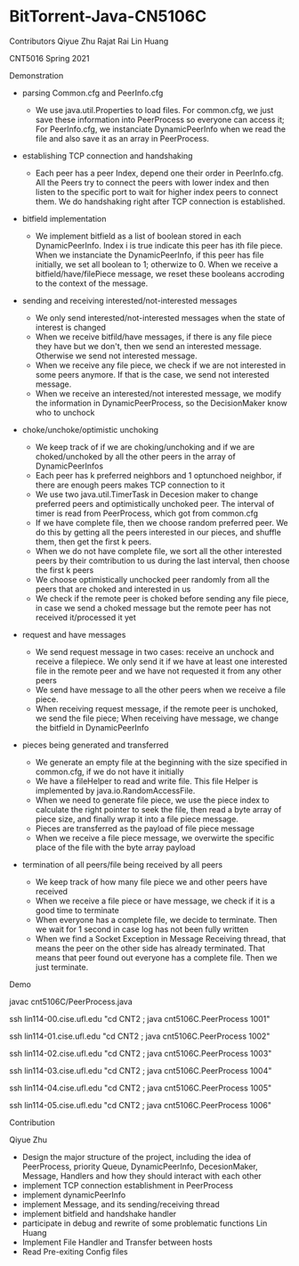 # BitTorrent-Java-CN5106C
Contributors
Qiyue Zhu
Rajat Rai
Lin Huang

CNT5016 Spring 2021

Demonstration

+ parsing Common.cfg and PeerInfo.cfg
  
  + We use java.util.Properties to load files. For common.cfg, we just save these information into PeerProcess so everyone can access it; For PeerInfo.cfg, we instanciate DynamicPeerInfo when we read the file and also save it as an array in PeerProcess.
+ establishing TCP connection and handshaking
  
  + Each peer has a peer Index, depend one their order in PeerInfo.cfg. All the Peers try to connect the peers with lower index and then listen to the specific port to wait for higher index peers to connect them. We do handshaking right after TCP connection is established.
+ bitfield implementation
  
  + We implement bitfield as a list of boolean stored in each DynamicPeerInfo. Index i is true indicate this peer has ith file piece. When we instanciate the DynamicPeerInfo, if this peer has file initially, we set all boolean to 1; otherwize to 0. When we receive a bitfield/have/filePiece message, we reset these booleans accroding to the context of the message.

+ sending and receiving interested/not-interested messages

  + We only send interested/not-interested messages when the state of interest is changed
  + When we receive bitfild/have messages, if there is any file piece they have but we don't, then we send an interested message. Otherwise we send not interested message.
  + When we receive any file piece, we check if we are not interested in some peers anymore. If that is the case, we send not interested message.
  + When we receive an interested/not interested message, we modify the information in DynamicPeerProcess, so the DecisionMaker know who to unchock

+ choke/unchoke/optimistic unchoking
  + We keep track of if we are choking/unchoking and if we are choked/unchoked by all the other peers in the array of DynamicPeerInfos
  + Each peer has k preferred neighbors and 1 optunchoed neighbor, if there are enough peers makes TCP connection to it
  + We use two java.util.TimerTask in Decesion maker to change preferred peers and optimistically unchoked peer. The interval of timer is read from PeerProcess, which got from common.cfg
  + If we have complete file, then we choose random preferred peer. We do this by getting all the peers interested in our pieces, and shuffle them, then get the first k peers.
  + When we do not have complete file, we sort all the other interested peers by their comtribution to us during the last interval, then choose the first k peers
  + We choose optimistically unchocked peer randomly from all the peers that are choked and interested in us
  + We check if the remote peer is choked before sending any file piece, in case we send a choked message but the remote peer has not received it/processed it yet

+ request and have messages
  + We send request message in two cases: receive an unchock and receive a filepiece. We only send it if we have at least one interested file in the remote peer and we have not requested it from any other peers
  +  We send have message to all the other peers when we receive a file piece.
  +  When receiving request message, if the remote peer is unchoked, we send the file piece; When receiving have message, we change the bitfield in DynamicPeerInfo
+ pieces being generated and transferred
  + We generate an empty file at the beginning with the size specified in common.cfg, if we do not have it initially
  + We have a fileHelper to read and write file. This file Helper is implemented by java.io.RandomAccessFile.
  + When we need to generate file piece, we use the piece index to calculate the right pointer to seek the file, then read a byte array of piece size, and finally wrap it into a file piece message.
  + Pieces are transferred as the payload of file piece message
  + When we receive a file piece message, we overwirte the specific place of the file with the byte array payload

+ termination of all peers/file being received by all peers
  + We keep track of how many file piece we and other peers have received
  + When we receive a file piece or have message, we check if it is a good time to terminate
  + When everyone has a complete file, we decide to terminate. Then we wait for 1 second in case log has not been fully written
  + When we find a Socket Exception in Message Receiving thread, that means the peer on the other side has already terminated. That means that peer found out everyone has a complete file. Then we just terminate.



Demo

javac cnt5106C/PeerProcess.java

ssh lin114-00.cise.ufl.edu "cd CNT2 ; java cnt5106C.PeerProcess 1001"

ssh lin114-01.cise.ufl.edu "cd CNT2 ; java cnt5106C.PeerProcess 1002"

ssh lin114-02.cise.ufl.edu "cd CNT2 ; java cnt5106C.PeerProcess 1003" 

ssh lin114-03.cise.ufl.edu "cd CNT2 ; java cnt5106C.PeerProcess 1004" 

ssh lin114-04.cise.ufl.edu "cd CNT2 ; java cnt5106C.PeerProcess 1005"

ssh lin114-05.cise.ufl.edu "cd CNT2 ; java cnt5106C.PeerProcess 1006"



Contribution

Qiyue Zhu
+ Design the major structure of the project, including the idea of PeerProcess, priority Queue, DynamicPeerInfo, DecesionMaker, Message, Handlers and how they should interact with each other
+ implement TCP connection establishment in PeerProcess
+ implement dynamicPeerInfo
+ implement Message, and its sending/receiving thread
+ implement bitfield and handshake handler
+ participate in debug and rewrite of some problematic functions
Lin Huang
+ Implement File Handler and Transfer between hosts
+ Read Pre-exiting Config files
